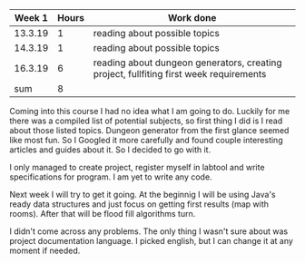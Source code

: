 
Week 1 | Hours | Work done
------ | ------| ------
13.3.19|    1   |reading about possible topics
14.3.19|    1   |reading about possible topics
16.3.19|    6   |reading about dungeon generators, creating project, fullfiting first week requirements 
sum | 8  |  
  
Coming into this course I had no idea what I am going to do. Luckily for me there was a compiled list of potential subjects, so first thing I did is I read about those listed topics. Dungeon generator from the first glance seemed like most fun. So I Googled it more carefully and found couple interesting articles and guides about it. So I decided to go with it.  

I only managed to create project, register myself in labtool and write specifications for program. I am yet to write any code.  

Next week I will try to get it going. At the beginnig I will be using Java's ready data structures and just focus on getting first results (map with rooms). After that will be flood fill algorithms turn.  

I didn't come across any problems. The only thing I wasn't sure about was project documentation language. I picked english, but I can change it at any moment if needed.

